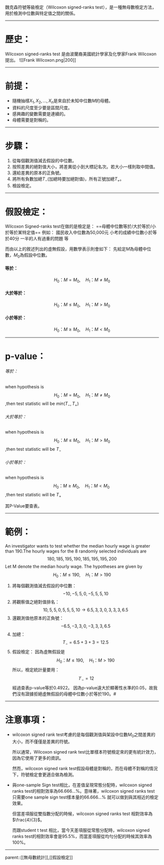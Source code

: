 魏克森符號等級檢定（Wilcoxon signed-ranks test），是一種無母數檢定方法，用於檢測中位數與特定值之間的關係。
- - -
# 歷史：
Wilcoxon signed-ranks test 是由波蘭裔美國統計學家及化學家Frank Wilcoxon提出。
![[Frank Wilcoxon.png|200]]
- - -
# 前提：
- 隨機抽樣$X_1,X_2,\ldots,X_n$是來自於未知中位數$M$的母體。
- 資料的尺度至少要是區間尺度。
- 感興趣的變數需要是連續的。
- 母體需要是對稱的。
- - -
# 步驟：
1. 從每個觀測值減去假設的中位數。
2. 按照差異的絕對值大小，將差異從小到大標記名次。若大小一樣則取中間值。
3. 還給差異的原本的正負號。
4. 將所有負數加總$T_-$(加總時要加絕對值)，所有正號加總$T_+$。
5. 檢設檢定。
- - -
# 假設檢定：
Wilcoxon Signed-ranks test在做的是檢定是：
==母體中位數等於/大於等於/小於等於某特定值==
例如：
國民收入中位數為50,000元
小考的成績中位數小於等於40分
一半的人有過重的問題
等

而由以上的敘述列出的虛無假設，用數學表示則會如下：
先給定$M$為母體中位數，$M_0$為假設中位數。
#### 等於：
$$
H_0：M=M_0 ,\quad H_1：M\neq M_0
$$
#### 大於等於：
$$
H_0：M\leq M_0 ,\quad H_1：M> M_0
$$
#### 小於等於：
$$
H_0：M\geq M_0 ,\quad H_1：M< M_0
$$
- - -
# p-value：
###### 等於：
when hypothesis is
$$
H_0：M=M_0 ,\quad H_1：M\neq M_0
$$
,then test statistic will be
$min(T_-,T_+)$
###### 大於等於：
when hypothesis is
$$
H_0：M\leq M_0 ,\quad H_1：M> M_0
$$
,then test statistic will be
$T_-$
###### 小於等於：
when hypothesis is
$$
H_0：M\geq M_0 ,\quad H_1：M< M_0\; 
$$
,then test statistic will be
$T_+$

其P-Value要查表。
- - -
# 範例：
An investigator wants to test whether the median hourly wage is greater than 190.The hourly wages for the 8 randomly selected individuals are
$$
180,185,195,190,185,195,195,200
$$
Let M denote the median hourly wage. The hypotheses are given by
$$
H_0：M\leq 190,\quad H_1：M>190
$$

1. 將每個觀測值減去假設的中位數：
$$
-10,-5,5,0,-5,5,5,10
$$
2. 將觀察值之絕對值排名：
$$
10,5,5,0,5,5,5,10\rightarrow6.5,3,3,0,3,3,3,6.5
$$
3. 還觀測值他原本的正負號：
$$
-6.5,-3,3,0,-3,3,3,6.5
$$
4. 加總：
$$
T_-=6.5+3+3=12.5
$$
5. 假設檢定：
因為虛無假設是
$$
H_0：M\leq 190,\quad H_1：M>190
$$
所以，檢定統計量要用：
$$
Ｔ_-=12
$$
經過查表p-value等於0.4922。
因為p-value遠大於顯著性水準的0.05，故我們沒有證據拒絕虛無假設的母體中位數小於等於190。#
- - -
# 注意事項：
- wilcoxon signed rank test考慮的是每個觀測值與架設中位數$M_0$之間差異的大小，而不僅僅是差異的符號。

	所以通常，Wilcoxon signed rank test比單樣本符號檢定來的更有統計效力，因為它使用了更多的資訊。

	然而，wilcoxon signed rank test假設母體是對稱的，而在母體不對稱的情況下，符號檢定會更適合做為檢測。

- 與one-sample Sign test相比，在差值呈現常態分配時，wilcoxon signed ranks test的相對效率為$66.666\ldots\%$。意味著，wilcoxon signed ranks test只需要one sample sign test樣本量的$66.666\ldots\%$ 就可以做到與其相近的檢定效果。

	但當差項服從雙指數分配的時候，wilcoxon signed ranks test 相對效率為$\frac{4}{3}$。
	
	而跟student t test 相比，當今天差項服從常態分配時，wilcoxon signed ranks test的相對效率會是95.5%，而當差項服從均勻分配的時候其效率為100%。
- - -
parent::[[無母數統計]],[[假設檢定]]